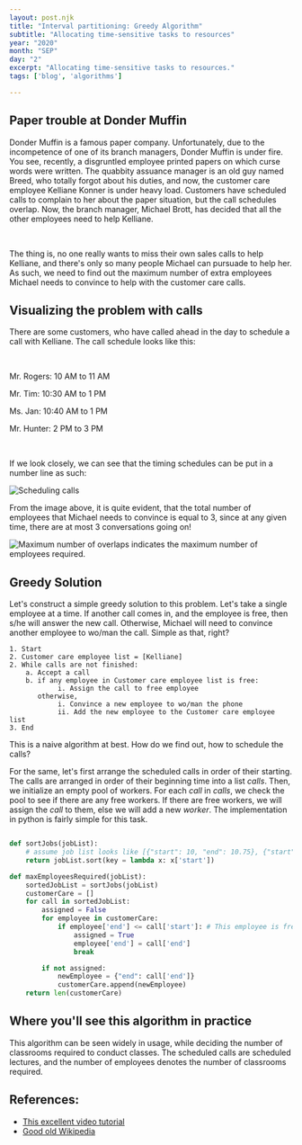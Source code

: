 ```yaml
---
layout: post.njk 
title: "Interval partitioning: Greedy Algorithm"
subtitle: "Allocating time-sensitive tasks to resources"
year: "2020"
month: "SEP"
day: "2"
excerpt: "Allocating time-sensitive tasks to resources."
tags: ['blog', 'algorithms']

---
```


## Paper trouble at Donder Muffin

Donder Muffin is a famous paper company. Unfortunately, due to the incompetence of one of its branch managers, Donder Muffin is under fire. You see, recently, a disgruntled employee printed papers on which curse words were written. The quabbity assuance manager is an old guy named Breed, who totally forgot about his duties, and now, the customer care employee Kelliane Konner is under heavy load. Customers have scheduled calls to complain to her about the paper situation, but the call schedules overlap. Now, the branch manager, Michael Brott, has decided that all the other employees need to help Kelliane.

&nbsp;

The thing is, no one really wants to miss their own sales calls to help Kelliane, and there's only so many people Michael can pursuade to help her. As such, we need to find out the maximum number of extra employees Michael needs to convince to help with the customer care calls.

## Visualizing the problem with calls

There are some customers, who have called ahead in the day to schedule a call with Kelliane. The call schedule looks like this:

&nbsp;

Mr. Rogers: 10 AM to 11 AM

Mr. Tim: 10:30 AM to 1 PM 

Ms. Jan: 10:40 AM to 1 PM 

Mr. Hunter: 2 PM to 3 PM

&nbsp;

If we look closely, we can see that the timing schedules can be put in a number line as such:


![Scheduling calls](https://i.imgur.com/jJuVNMM.png)

From the image above, it is quite evident, that the total number of employees that Michael needs to convince is equal to 3,
since at any given time, there are at most 3 conversations going on!

![Maximum number of overlaps indicates the maximum number of employees required.](https://i.imgur.com/OCLROTs.png)



## Greedy Solution

Let's construct a simple greedy solution to this problem. Let's take a single employee at a time. If another call comes in, and the employee is free, then s/he will answer the new call. Otherwise, Michael will need to convince another employee to wo/man the call. Simple as that, right?
&nbsp;

```text
1. Start
2. Customer care employee list = [Kelliane]
2. While calls are not finished:
    a. Accept a call
    b. if any employee in Customer care employee list is free:
            i. Assign the call to free employee
       otherwise, 
            i. Convince a new employee to wo/man the phone
            ii. Add the new employee to the Customer care employee list
3. End
```

This is a naive algorithm at best. How do we find out, how to schedule the calls? 

For the same, let's first arrange the scheduled calls in order of their starting. The calls are arranged in order of their beginning time into a list $calls$. Then, we initialize an empty pool of workers. For each $call$ in $calls$, we check the pool to see if there are any free workers. If there are free workers, we will assign the $call$ to them, else we will add a new $worker$. The implementation in python is fairly simple for this task.

```python

def sortJobs(jobList):
    # assume job list looks like [{"start": 10, "end": 10.75}, {"start": 10.5, "end": 1}, ...]
    return jobList.sort(key = lambda x: x['start'])

def maxEmployeesRequired(jobList):
	sortedJobList = sortJobs(jobList)
	customerCare = []
	for call in sortedJobList:
		assigned = False
		for employee in customerCare:
			if employee['end'] <= call['start']: # This employee is free!
				assigned = True
				employee['end'] = call['end']
				break

		if not assigned:
			newEmployee = {"end": call['end']}
			customerCare.append(newEmployee)
	return len(customerCare)
```

## Where you'll see this algorithm in practice

This algorithm can be seen widely in usage, while deciding the number of classrooms required to conduct classes. The scheduled calls are scheduled lectures, and the number of employees denotes the number of classrooms required.

## References:

- [This excellent video tutorial](https://www.youtube.com/watch?v=i_G8hZYcKnI)
- [Good old Wikipedia](https://en.wikipedia.org/wiki/Interval_scheduling#Greedy_polynomial_solution)